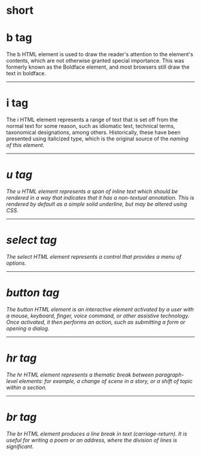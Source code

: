 # short
<h1> b tag</h1>
<p>The b HTML element is used to draw the reader's attention to the element's contents, which are not otherwise granted special importance. This was formerly known as the Boldface element, and most browsers still draw the text in boldface.</p>
<hr>
<h1> i tag</h1>
<p>The i HTML element represents a range of text that is set off from the normal text for some reason, such as idiomatic text, technical terms, taxonomical designations, among others. Historically, these have been presented using italicized type, which is the original source of the <i> naming of this element.</p>
<hr>
<h1> u tag</h1>
<p>The u  HTML element represents a span of inline text which should be rendered in a way that indicates that it has a non-textual annotation. This is rendered by default as a simple solid underline, but may be altered using CSS.</p>
<hr>
<h1> select tag</h1>
<p> The select HTML element represents a control that provides a menu of options.</p>
<hr>
<h1> button tag</h1>
<p>The button HTML element is an interactive element activated by a user with a mouse, keyboard, finger, voice command, or other assistive technology. Once activated, it then performs an action, such as submitting a form or opening a dialog.</p>
<hr>
<h1> hr tag</h1>
<p>The hr HTML element represents a thematic break between paragraph-level elements: for example, a change of scene in a story, or a shift of topic within a section.</p>
<hr>
<h1> br tag</h1>
<p> The br HTML element produces a line break in text (carriage-return). It is useful for writing a poem or an address, where the division of lines is significant.</p>
